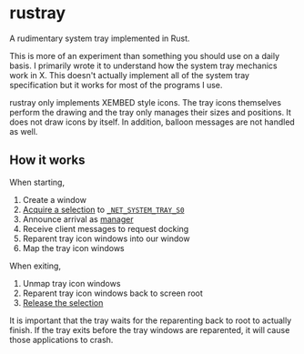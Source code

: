 # rustray

A rudimentary system tray implemented in Rust.

This is more of an experiment than something you should use on a daily basis. I
primarily wrote it to understand how the system tray mechanics work in X. This
doesn't actually implement all of the system tray specification but it works for
most of the programs I use.

rustray only implements XEMBED style icons. The tray icons themselves perform
the drawing and the tray only manages their sizes and positions. It does not
draw icons by itself. In addition, balloon messages are not handled as well.

## How it works

When starting,

1. Create a window
2. [Acquire a selection][1] to [`_NET_SYSTEM_TRAY_S0`][2]
3. Announce arrival as [manager][3]
4. Receive client messages to request docking
5. Reparent tray icon windows into our window
6. Map the tray icon windows

When exiting,

1. Unmap tray icon windows
2. Reparent tray icon windows back to screen root
3. [Release the selection][4]

It is important that the tray waits for the reparenting back to root to actually
finish. If the tray exits before the tray windows are reparented, it will cause
those applications to crash.

[1]: https://tronche.com/gui/x/icccm/sec-2.html#s-2.1
[2]: https://specifications.freedesktop.org/systemtray-spec/systemtray-spec-latest.html#locating
[3]: https://tronche.com/gui/x/icccm/sec-2.html#s-2.8
[4]: https://tronche.com/gui/x/icccm/sec-2.html#s-2.3
